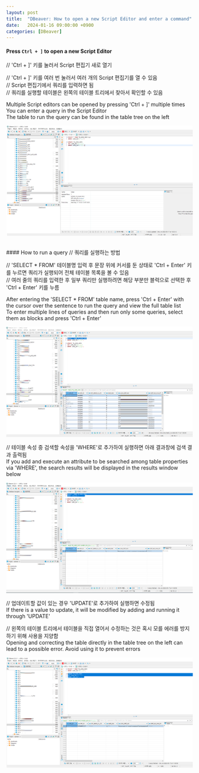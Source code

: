 ```yaml
---
layout: post
title:  "DBeaver: How to open a new Script Editor and enter a command"
date:   2024-01-16 09:00:00 +0900
categories: [DBeaver]
---
```


#### Press `Ctrl + ]` to open a new Script Editor   
// 'Ctrl + ]' 키를 눌러서 Script 편집기 새로 열기   
   
// 'Ctrl + ]' 키를 여러 번 눌러서 여러 개의 Script 편집기를 열 수 있음   
// Script 편집기에서 쿼리를 입력하면 됨   
// 쿼리를 실행할 테이블은 왼쪽의 테이블 트리에서 찾아서 확인할 수 있음   
   
Multiple Script editors can be opened by pressing 'Ctrl + ]' multiple times   
You can enter a query in the Script Editor   
The table to run the query can be found in the table tree on the left   
   
![](https://raw.githubusercontent.com/mmmirrra/mmmirrra.github.io/main/_assets/DBeaverScript1.png)
   
<br>
#### How to run a query   
// 쿼리를 실행하는 방법   
   
// 'SELECT * FROM' 테이블명 입력 후 문장 위에 커서를 둔 상태로 'Ctrl + Enter' 키를 누르면 쿼리가 실행되어 전체 테이블 목록을 볼 수 있음   
// 여러 줄의 쿼리를 입력한 후 일부 쿼리만 실행하려면 해당 부분만 블럭으로 선택한 후 'Ctrl + Enter' 키를 누름   
   
After entering the 'SELECT * FROM' table name, press 'Ctrl + Enter' with the cursor over the sentence to run the query and view the full table list   
To enter multiple lines of queries and then run only some queries, select them as blocks and press 'Ctrl + Enter'   
   
![](https://raw.githubusercontent.com/mmmirrra/mmmirrra.github.io/main/_assets/DBeaverScript2.png)
   
// 테이블 속성 중 검색할 속성을 'WHERE'로 추가하여 실행하면 아래 결과창에 검색 결과 출력됨   
If you add and execute an attribute to be searched among table properties via 'WHERE', the search results will be displayed in the results window below   
   
![](https://raw.githubusercontent.com/mmmirrra/mmmirrra.github.io/main/_assets/DBeaverScript3.png)
   
// 업데이트할 값이 있는 경우 'UPDATE'로 추가하여 실행하면 수정됨   
If there is a value to update, it will be modified by adding and running it through 'UPDATE'   
   
// 왼쪽의 테이블 트리에서 테이블을 직접 열어서 수정하는 것은 혹시 모를 에러를 방지하기 위해 사용을 지양함   
Opening and correcting the table directly in the table tree on the left can lead to a possible error. Avoid using it to prevent errors   
   
![](https://raw.githubusercontent.com/mmmirrra/mmmirrra.github.io/main/_assets/DBeaverScript4.png)
